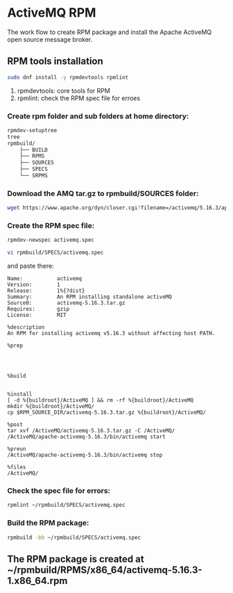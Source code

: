 # ActiveMQ RPM

The work flow to create RPM package and install the Apache ActiveMQ open source message broker.

## RPM tools installation

```bash
sudo dnf install -y rpmdevtools rpmlint
```
1. rpmdevtools: core tools for RPM
2. rpmlint: check the RPM spec file for erroes

### Create rpm folder and sub folders at home directory:

```bash
rpmdev-setuptree
tree
rpmbuild/
    ├── BUILD
    ├── RPMS
    ├── SOURCES
    ├── SPECS
    └── SRPMS
```

### Download the AMQ tar.gz to rpmbuild/SOURCES folder:

```bash
wget https://www.apache.org/dyn/closer.cgi?filename=/activemq/5.16.3/apache-activemq-5.16.3-bin.tar.gz&action=download -O rpm/SOURCES/apache-activemq-5.16.3-bin.tar.gz
```

### Create the RPM spec file:

```bash
rpmdev-newspec activemq.spec

vi rpmbuild/SPECS/activemq.spec
```

and paste there:

```vim
Name:           activemq
Version:        1
Release:        1%{?dist}
Summary:        An RPM installing standalone activeMQ
Source0:        activemq-5.16.3.tar.gz
Requires:       gzip
License:        MIT

%description
An RPM for installing activemq v5.16.3 without affecting host PATH. 

%prep




%build


%install
[ -d %{buildroot}/ActiveMQ ] && rm -rf %{buildroot}/ActiveMQ
mkdir %{buildroot}/ActiveMQ/
cp $RPM_SOURCE_DIR/activemq-5.16.3.tar.gz %{buildroot}/ActiveMQ/

%post
tar xvf /ActiveMQ/activemq-5.16.3.tar.gz -C /ActiveMQ/
/ActiveMQ/apache-activemq-5.16.3/bin/activemq start

%preun
/ActiveMQ/apache-activemq-5.16.3/bin/activemq stop

%files
/ActiveMQ/

```

### Check the spec file for errors:

```bash
rpmlint ~/rpmbuild/SPECS/activemq.spec
```
### Build the RPM package:
```bash
rpmbuild -bb ~/rpmbuild/SPECS/activemq.spec
```

## The RPM package is created at ~/rpmbuild/RPMS/x86_64/activemq-5.16.3-1.x86_64.rpm
